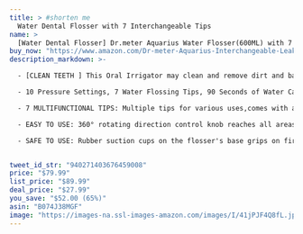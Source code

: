 ```yaml
---
title: > #shorten me
  Water Dental Flosser with 7 Interchangeable Tips
name: >
  [Water Dental Flosser] Dr.meter Aquarius Water Flosser(600ML) with 7 Interchangeable Tips for Home & Travel Leak-Proof Electric Quiet Design Oral Irrigator,DF-10
buy_now: "https://www.amazon.com/Dr-meter-Aquarius-Interchangeable-Leak-Proof-Irrigator/dp/B074J38MGF?psc=1&SubscriptionId=AKIAIA5RBQIWQVTCUEUQ&tag=coldcutdeals-20&linkCode=xm2&camp=2025&creative=165953&creativeASIN=B074J38MGF"
description_markdown: >-

  - [CLEAN TEETH ] This Oral Irrigator may clean and remove dirt and bacteria between teeth, and massages your gums for a healthier, happier smile

  - 10 Pressure Settings, 7 Water Flossing Tips, 90 Seconds of Water Capacity

  - 7 MULTIFUNCTIONAL TIPS: Multiple tips for various uses,comes with a tip storage cover to keep tips in order and for easy accessibility

  - EASY TO USE: 360° rotating direction control knob reaches all areas of mouth. Armed with a pause button that stops the water steam anytime. Flosser automatically switches off after 3 minutes

  - SAFE TO USE: Rubber suction cups on the flosser's base grips on firmly to the counter, while FDA certified with food-grade white pipe and premium silicon jets which can prevent your nasal mucosa from damaging.


tweet_id_str: "940271403676459008"
price: "$79.99"
list_price: "$89.99"
deal_price: "$27.99"
you_save: "$52.00 (65%)"
asin: "B074J38MGF"
image: "https://images-na.ssl-images-amazon.com/images/I/41jPJF4Q8fL.jpg"
---
```

